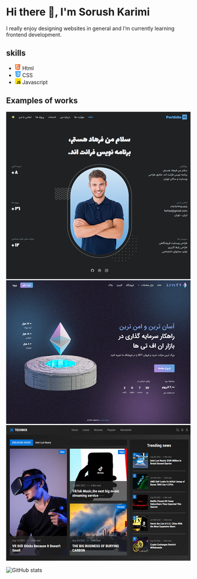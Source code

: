 # Hi there 👋, I'm Sorush Karimi
I really enjoy designing websites in general and I’m currently learning frontend development.

## skills
* <img src='https://github.com/soroushmdn/soroushmdn/blob/main/html.png' height='16' width='16'> Html
* <img src='https://github.com/soroushmdn/soroushmdn/blob/main/css-3.png' height='16' width='16'> CSS
* <img src='https://github.com/soroushmdn/soroushmdn/blob/main/js.png' height='16' width='16'>  Javascript 

## Examples of works
 <a href="https://soroushmdn.github.io/portfolio/" target="_blank">
  <img src='https://github.com/soroushmdn/soroushmdn/blob/main/portfolio.png' width='500'>
 </a>
 
  <a href="https://soroushmdn.github.io/portfolio/" target="_blank">
  <img src='https://github.com/soroushmdn/soroushmdn/blob/main/irnft.png' width='500'>
 </a>
 
  <a href="https://soroushmdn.github.io/portfolio/" target="_blank">
  <img src='https://github.com/soroushmdn/soroushmdn/blob/main/techbox.png' width='500'>
 </a>
 
![GitHub stats](https://github-readme-stats.vercel.app/api?username=soroushmdn&show_icons=true)  


